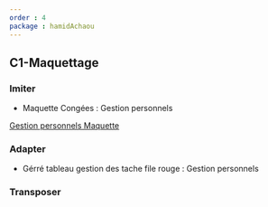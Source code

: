 ```yaml
---
order : 4
package : hamidAchaou
---
```


## C1-Maquettage

### Imiter

- Maquette Congées : Gestion personnels

[Gestion personnels Maquette](https://github.com/solicoders/gestion-personnels/issues/10)

### Adapter

- Gérré tableau gestion des tache file rouge : Gestion personnels
  
### Transposer
